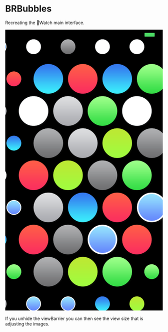 BRBubbles
=========

Recreating the Watch main interface.


![Alt text](/BRBubbles/screenshot.png?raw=true "Screenshot")

If you unhide the viewBarrier you can then see the view size that is adjusting the images.